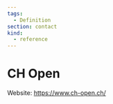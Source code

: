 ```yaml
---
tags:
  - Definition
section: contact
kind:
  - reference
---
```


# CH Open

Website: <https://www.ch-open.ch/>
